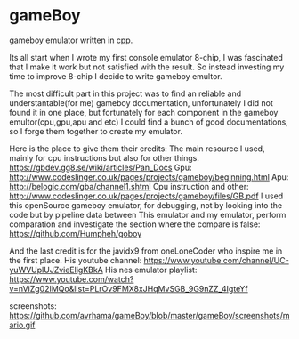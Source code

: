 # gameBoy
gameboy emulator written in cpp.

Its all start when I wrote my first console emulator 8-chip, I was fascinated that I make it work but not satisfied with the result.
So instead investing my time to improve 8-chip I decide to write gameboy emultor.

The most difficult part in this project was to find an reliable and understantable(for me) gameboy documentation, unfortunately
I did not found it in one place, but fortunately for each component in the gameboy emultor(cpu,gpu,apu and etc)
I could find a bunch of good documentations, so I forge them together to create my emulator.

Here is the place to give them their credits:
The main resource I used, mainly for cpu instructions but also for other things.
  https://gbdev.gg8.se/wiki/articles/Pan_Docs
Gpu:
  http://www.codeslinger.co.uk/pages/projects/gameboy/beginning.html
Apu:
  http://belogic.com/gba/channel1.shtml
Cpu instruction and other:
  http://www.codeslinger.co.uk/pages/projects/gameboy/files/GB.pdf
I used this openSource gameboy emulator, for debugging, not by looking into the code but by pipeline data between
This emulator and my emulator, perform comparation and investigate the section where the compare is false:
  https://github.com/Humpheh/goboy
  
 And the last credit is for the javidx9 from oneLoneCoder who inspire me in the first place.
 His youtube channel:
  https://www.youtube.com/channel/UC-yuWVUplUJZvieEligKBkA
 His nes emulator playlist:
  https://www.youtube.com/watch?v=nViZg02IMQo&list=PLrOv9FMX8xJHqMvSGB_9G9nZZ_4IgteYf
  
  screenshots:
  https://github.com/avrhama/gameBoy/blob/master/gameBoy/screenshots/mario.gif
